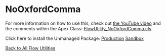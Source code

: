 # NoOxfordComma
For more information on how to use this, check out [the YouTube video](https://youtu.be/6EPX1iGikqI) and the comments within the Apex Class: [FlowUtility_NoOxfordComma.cls](./FlowUtility_NoOxfordComma.cls).  

Click here to install the Unmanaged Package: [Production](https://login.salesforce.com/packaging/installPackage.apexp?p0=04t6A0000014AI7)  [Sandbox](https://test.salesforce.com/packaging/installPackage.apexp?p0=04t6A0000014AI7)

[Back to All Flow Utilities](/../../)
